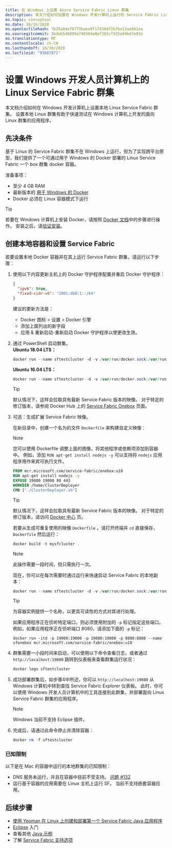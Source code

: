 ```yaml
---
title: 在 Windows 上设置 Azure Service Fabric Linux 群集
description: 本文介绍如何设置在 Windows 开发计算机上运行的 Service Fabric Linux 群集。 此方法对于跨平台开发非常有用。
ms.topic: conceptual
ms.date: 10/16/2020
ms.openlocfilehash: 7b25a84e76773baea9f17430df1b7ba13aa661aa
ms.sourcegitcommit: 3bdeb546890a740384a8ef383cf915e84bd7e91e
ms.translationtype: MT
ms.contentlocale: zh-CN
ms.lasthandoff: 10/30/2020
ms.locfileid: "93087071"
---
```

# <a name="set-up-a-linux-service-fabric-cluster-on-your-windows-developer-machine"></a>设置 Windows 开发人员计算机上的 Linux Service Fabric 群集

本文档介绍如何在 Windows 开发计算机上设置本地 Linux Service Fabric 群集。 设置本地 Linux 群集有助于快速测试在 Windows 计算机上开发的面向 Linux 群集的应用程序。

## <a name="prerequisites"></a>先决条件
基于 Linux 的 Service Fabric 群集不在 Windows 上运行，但为了实现跨平台原型，我们提供了一个可通过用于 Windows 的 Docker 部署的 Linux Service Fabric 一个 box 群集 docker 容器。

准备事项：

* 至少 4 GB RAM
* 最新版本的 [用于 Windows 的 Docker](https://store.docker.com/editions/community/docker-ce-desktop-windows)
* Docker 必须在 Linux 容器模式下运行

>[!TIP]
> 若要在 Windows 计算机上安装 Docker，请按照 [Docker 文档](https://store.docker.com/editions/community/docker-ce-desktop-windows/plans/docker-ce-desktop-windows-tier?tab=instructions)中的步骤进行操作。 安装之后，请[验证安装](https://docs.docker.com/docker-for-windows/#check-versions-of-docker-engine-compose-and-machine)。
>

## <a name="create-a-local-container-and-setup-service-fabric"></a>创建本地容器和设置 Service Fabric
若要设置本地 Docker 容器并在其上运行 Service Fabric 群集，请运行以下步骤：


1. 使用以下内容更新主机上的 Docker 守护程序配置并重启 Docker 守护程序： 

    ```json
    {
      "ipv6": true,
      "fixed-cidr-v6": "2001:db8:1::/64"
    }
    ```
    建议的更新方法是： 

    * Docker 图标 > 设置 > Docker 引擎
    * 添加上面列出的新字段
    * 应用 & 重新启动-重新启动 Docker 守护程序以使更改生效。

2. 通过 PowerShell 启动群集。<br/>
    <b>Ubuntu 18.04 LTS：</b>
    ```powershell
    docker run --name sftestcluster -d -v /var/run/docker.sock:/var/run/docker.sock -p 19080:19080 -p 19000:19000 -p 25100-25200:25100-25200 mcr.microsoft.com/service-fabric/onebox:u18
    ```

    <b>Ubuntu 16.04 LTS：</b>
    ```powershell
    docker run --name sftestcluster -d -v /var/run/docker.sock:/var/run/docker.sock -p 19080:19080 -p 19000:19000 -p 25100-25200:25100-25200 mcr.microsoft.com/service-fabric/onebox:u16
    ```

    >[!TIP]
    > 默认情况下，这样会拉取具有最新 Service Fabric 版本的映像。 对于特定的修订版本，请参阅 Docker Hub 上的 [Service Fabric Onebox](https://hub.docker.com/_/microsoft-service-fabric-onebox) 页面。



3. 可选：生成扩展 Service Fabric 映像。

    在新目录中，创建一个名为的文件 `Dockerfile` 来构建自定义映像：

    >[!NOTE]
    >您可以使用 Dockerfile 调整上面的图像，将其他程序或依赖项添加到容器中。
    >例如，添加 `RUN apt-get install nodejs -y` 可以支持将 `nodejs` 应用程序用作来宾可执行文件。
    ```Dockerfile
    FROM mcr.microsoft.com/service-fabric/onebox:u18
    RUN apt-get install nodejs -y
    EXPOSE 19080 19000 80 443
    WORKDIR /home/ClusterDeployer
    CMD ["./ClusterDeployer.sh"]
    ```
    
    >[!TIP]
    > 默认情况下，这样会拉取具有最新 Service Fabric 版本的映像。 对于特定的修订版本，请访问 [Docker 中心](https://hub.docker.com/r/microsoft/service-fabric-onebox/) 页。

    若要从生成可重复使用的映像 `Dockerfile` ，请打开终端并 `cd` 直接保存， `Dockerfile` 然后运行：

    ```powershell 
    docker build -t mysfcluster .
    ```
    
    >[!NOTE]
    >此操作需要一段时间，但只需执行一次。

    现在，你可以在每次需要时通过运行来快速启动 Service Fabric 的本地副本：

    ```powershell 
    docker run --name sftestcluster -d -v /var/run/docker.sock:/var/run/docker.sock -p 19080:19080 -p 19000:19000 -p 25100-25200:25100-25200 mysfcluster
    ```

    >[!TIP]
    >为容器实例提供一个名称，以更具可读性的方式对其进行处理。 
    >
    >如果应用程序正在侦听特定端口，则必须使用附加的 `-p` 标记指定这些端口。 例如，如果应用程序正在侦听端口 8080，请添加下面的 `-p` 标记：
    >
    >`docker run -itd -p 19000:19000 -p 19080:19080 -p 8080:8080 --name sfonebox mcr.microsoft.com/service-fabric/onebox:u18`
    >


4. 群集需要一小段时间来启动，可以使用以下命令查看日志，或者通过 `http://localhost:19080` 跳转到仪表板来查看群集运行状况：

    ```powershell 
    docker logs sftestcluster
    ```

5. 成功部署群集后，如步骤4中所述，你可以 ``http://localhost:19080`` 从 Windows 计算机中转到查找 Service Fabric Explorer 仪表板。 此时，你可以使用 Windows 开发人员计算机中的工具连接到此群集，并部署面向 Linux Service Fabric 群集的应用程序。 

    > [!NOTE]
    > Windows 当前不支持 Eclipse 插件。 

6. 完成后，请通过此命令停止并清除容器：

    ```powershell 
    docker rm -f sftestcluster
    ```

### <a name="known-limitations"></a>已知限制 
 
 以下是在 Mac 的容器中运行的本地群集的已知限制： 
 
 * DNS 服务未运行，并且在容器中目前不受支持。 [问题 #132](https://github.com/Microsoft/service-fabric/issues/132)
 * 运行基于容器的应用需要在 Linux 主机上运行 SF。 当前不支持嵌套容器应用。

## <a name="next-steps"></a>后续步骤
* [使用 Yeoman 在 Linux 上创建和部署第一个 Service Fabric Java 应用程序](service-fabric-create-your-first-linux-application-with-java.md)
* [Eclipse](./service-fabric-get-started-eclipse.md) 入门
* 查看其他 [Java 示例](https://github.com/Azure-Samples/service-fabric-java-getting-started)
* 了解 [Service Fabric 支持选项](service-fabric-support.md)


<!-- Image references -->

[publishdialog]: ./media/service-fabric-manage-multiple-environment-app-configuration/publish-dialog-choose-app-config.png
[app-parameters-solution-explorer]:./media/service-fabric-manage-multiple-environment-app-configuration/app-parameters-in-solution-explorer.png
